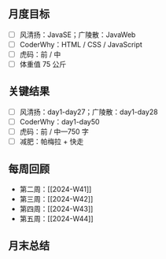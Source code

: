 ## 月度目标

- [ ] 风清扬：JavaSE；广陵散：JavaWeb
- [ ] CoderWhy：HTML / CSS / JavaScript
- [ ] 虎码：前 / 中
- [ ] 体重值 75 公斤

## 关键结果

- [ ] 风清扬：day1-day27；广陵散：day1-day28
- [ ] CoderWhy：day1-day50
- [ ] 虎码：前 / 中—750 字
- [ ] 减肥：帕梅拉 + 快走

## 每周回顾

- 第二周：[[2024-W41]]
- 第三周：[[2024-W42]]
- 第四周：[[2024-W43]]
- 第五周：[[2024-W44]]

## 月末总结

